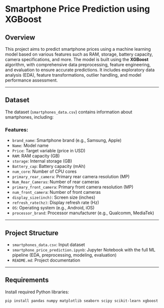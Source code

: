 # Smartphone Price Prediction using XGBoost

##  Overview
This project aims to predict smartphone prices using a machine learning model based on various features such as RAM, storage, battery capacity, camera specifications, and more. The model is built using the **XGBoost** algorithm, with comprehensive data preprocessing, feature engineering, and evaluation to ensure accurate predictions. It includes exploratory data analysis (EDA), feature transformations, outlier handling, and model performance assessment.

---

##  Dataset
The dataset (`smartphones_data.csv`) contains information about smartphones, including:

### Features:
- `brand_name`: Smartphone brand (e.g., Samsung, Apple)
- `Name`: Model name  
- `Price`: Target variable (price in USD)  
- `RAM`: RAM capacity (GB)  
- `storage`: Internal storage (GB)  
- `Battery_cap`: Battery capacity (mAh)  
- `num_core`: Number of CPU cores  
- `primary_rear_camera`: Primary rear camera resolution (MP)  
- `Num_Rear_Cameras`: Number of rear cameras  
- `primary_front_camera`: Primary front camera resolution (MP)  
- `num_front_camera`: Number of front cameras  
- `display_size(inch)`: Screen size (inches)  
- `refresh_rate(hz)`: Display refresh rate (Hz)  
- `OS`: Operating system (e.g., Android, iOS)  
- `processor_brand`: Processor manufacturer (e.g., Qualcomm, MediaTek)  

---

##  Project Structure

- `smartphones_data.csv`: Input dataset  
- `smartphone_price_prediction.ipynb`: Jupyter Notebook with the full ML pipeline (EDA, preprocessing, modeling, evaluation)  
- `README.md`: Project documentation  

---

##  Requirements

Install required Python libraries:

```bash
pip install pandas numpy matplotlib seaborn scipy scikit-learn xgboost
```
